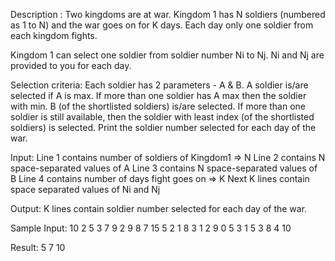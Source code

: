 Description : Two kingdoms are at war. Kingdom 1 has N soldiers (numbered as 1 to N) and the war goes on for K days. Each day only one soldier from each kingdom fights. 

Kingdom 1 can select one soldier from soldier number Ni to Nj. Ni and Nj are provided to you for each day.

Selection criteria: Each soldier has 2 parameters - A & B. A soldier is/are selected if A is max. If more than one soldier has A max then the soldier with min. B (of the shortlisted soldiers) is/are selected. If more than one soldier is still available, then the soldier with least index (of the shortlisted soldiers) is selected.
Print the soldier number selected for each day of the war.

Input: 
Line 1 contains number of soldiers of Kingdom1 => N
Line 2 contains N space-separated values of A
Line 3 contains N space-separated values of B
Line 4 contains number of days fight goes on => K
Next K lines contain space separated values of Ni and Nj

Output: 
K lines contain soldier number selected for each day of the war.

Sample Input:
10
2 5 3 7 9 2 9 8 7 15
5 2 1 8 3 1 2 9 0 5
3
1 5
3 8
4 10

Result:
5
7
10
